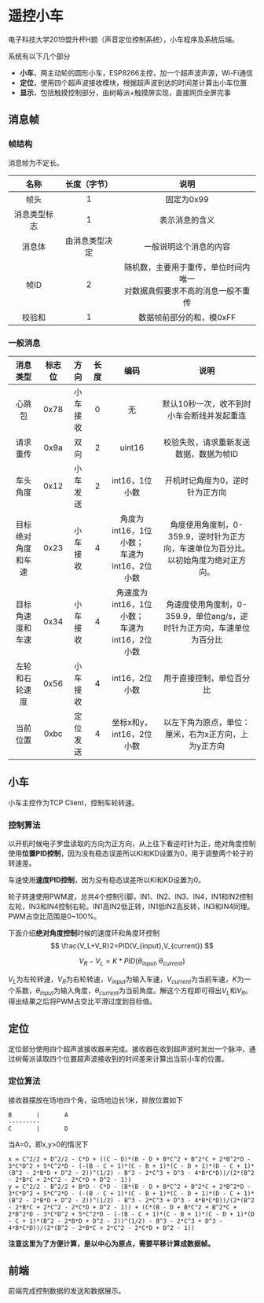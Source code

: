 # 遥控小车

电子科技大学2019盟升杯H题（声音定位控制系统），小车程序及系统后端。

系统有以下几个部分

- **小车**，两主动轮的圆形小车，ESP8266主控，加一个超声波声源，Wi-Fi通信
- **定位**，使用四个超声波接收模块，根据超声波到达的时间差计算出小车位置
- **显示**，包括触摸控制部分，由树莓派+触摸屏实现，直接网页全屏完事

## 消息帧

### 帧结构

消息帧为不定长。

|     名称     |  长度（字节）  |                             说明                             |
| :----------: | :------------: | :----------------------------------------------------------: |
|     帧头     |       1        |                          固定为0x99                          |
| 消息类型标志 |       1        |                        表示消息的含义                        |
|    消息体    | 由消息类型决定 |                    一般说明这个消息的内容                    |
|     帧ID     |       2        | 随机数，主要用于重传，单位时间内唯一<br />对数据真假要求不高的消息一般不重传 |
|    校验和    |       1        |                   数据帧前部分的和，模0xFF                   |

### 一般消息

|      消息类型      | 标志位 |   方向   | 长度 |                        编码                        |                             说明                             |
| :----------------: | :----: | :------: | :--: | :------------------------------------------------: | :----------------------------------------------------------: |
|       心跳包       |  0x78  | 小车接收 |  0   |                         无                         |          默认10秒一次，收不到时小车会断线并发起重连          |
|      请求重传      |  0x9a  |   双向   |  2   |                       uint16                       |            校验失败，请求重新发送数据，数据为帧ID            |
|      车头角度      |  0x12  | 小车发送 |  2   |                   int16，1位小数                   |               开机时记角度为0，逆时针为正方向                |
| 目标绝对角度和车速 |  0x23  | 小车接收 |  4   |  角度为int16，1位小数；<br />车速为int16，2位小数  | 角度使用角度制，0-359.9，逆时针为正方向，车速单位为百分比。<br />以初始角度为绝对正方向。 |
|  目标角速度和车速  |  0x34  | 小车接收 |  4   | 角速度为int16，1位小数；<br />车速为int16，2位小数 | 角速度使用角度制，0-359.9，单位ang/s，逆时针为正方向，车速单位为百分比 |
|   左轮和右轮速度   |  0x56  | 小车接收 |  4   |                   int16，2位小数                   |                   用于直接控制，单位百分比                   |
|      当前位置      |  0xbc  | 定位发送 |  4   |              坐标x和y，int16，2位小数              |     以左下角为原点，单位：厘米，右为x正方向，上为y正方向     |

## 小车

小车主控作为TCP Client，控制车轮转速。

### 控制算法

以开机时候电子罗盘读取的方向为正方向，从上往下看逆时针为正，绝对角度控制使用**位置PID控制**，因为没有稳态误差所以KI和KD设置为0，用于调整两个轮子的转速差。

车速使用**速度PID控制**，因为没有稳态误差所以KI和KD设置为0。

轮子转速使用PWM波，总共4个控制引脚，IN1、IN2、IN3、IN4，IN1和IN2控制左轮，IN3和IN4控制右轮。IN1高IN2低正转，IN1低IN2高反转，IN3和IN4同理。PWM占空比范围是0~100%。

下面介绍**绝对角度控制**时候的速度环和角度环控制
$$
\frac{V_L+V_R}2=PID(V_{input},V_{current})
$$

$$
V_R-V_L=K*PID(\theta_{input},\theta_{current})
$$

$V_L$为左轮转速，$V_R$为右轮转速，$V_{input}$为输入车速，$V_{current}$为当前车速，$K$为一个系数，$\theta_{input}$为输入角度，$\theta_{current}$为当前角度。解这个方程即可得出$V_L$和$V_R$。得出结果之后将PWM占空比平滑过度到目标值。

## 定位

定位部分使用四个超声波接收器来完成。接收器在收到超声波时发出一个脉冲，通过树莓派读取四个位置超声波接收到的时间差来计算出当前小车的位置。

### 定位算法

接收器摆放在场地四个角，设场地边长1米，排放位置如下

```
B		|		A
---------
C		|		D
```

当A=0，即x,y>0的情况下

```
x = C^2/2 + D^2/2 - C*D + ((C - D)*(B - D + B*C^2 + B^2*C + 2*B^2*D - 3*C*D^2 + 5*C^2*D - (-(B - C + 1)*(C - B + 1)*(C - D + 1)*(D - C + 1)*(B^2 - 2*B*D + D^2 - 2))^(1/2) - B^3 - 2*C^3 + D^3 - 4*B*C*D))/(2*(B^2 - 2*B*C + 2*C^2 - 2*C*D + D^2 - 1))
y = C^2/2 - B^2/2 + B*D - C*D - (B*(B - D + B*C^2 + B^2*C + 2*B^2*D - 3*C*D^2 + 5*C^2*D - (-(B - C + 1)*(C - B + 1)*(C - D + 1)*(D - C + 1)*(B^2 - 2*B*D + D^2 - 2))^(1/2) - B^3 - 2*C^3 + D^3 - 4*B*C*D))/(2*(B^2 - 2*B*C + 2*C^2 - 2*C*D + D^2 - 1)) + (C*(B - D + B*C^2 + B^2*C + 2*B^2*D - 3*C*D^2 + 5*C^2*D - (-(B - C + 1)*(C - B + 1)*(C - D + 1)*(D - C + 1)*(B^2 - 2*B*D + D^2 - 2))^(1/2) - B^3 - 2*C^3 + D^3 - 4*B*C*D))/(2*(B^2 - 2*B*C + 2*C^2 - 2*C*D + D^2 - 1))
```

**注意这里为了方便计算，是以中心为原点，需要平移计算成数据帧。**

## 前端

前端完成控制数据的发送和数据展示。
